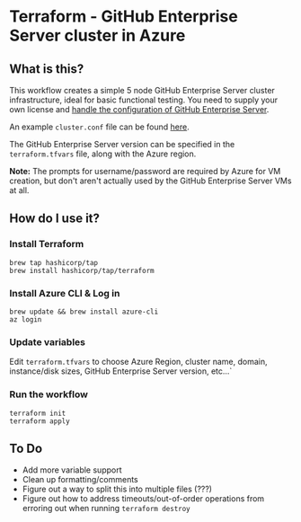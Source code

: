 # Terraform - GitHub Enterprise Server cluster in Azure


## What is this?

This workflow creates a simple 5 node GitHub Enterprise Server cluster infrastructure, ideal for basic functional testing. You need to supply your own license and [handle the configuration of GitHub Enterprise Server](https://docs.github.com/en/enterprise-server@3.0/admin/enterprise-management/initializing-the-cluster).

An example `cluster.conf` file can be found [here](https://docs.github.com/en/enterprise-server@3.0/admin/enterprise-management/initializing-the-cluster#about-the-cluster-configuration-file).

The GitHub Enterprise Server version can be specified in the `terraform.tfvars` file, along with the Azure region.

**Note:** The prompts for username/password are required by Azure for VM creation, but don't aren't actually used by the GitHub Enterprise Server VMs at all.

## How do I use it?

### Install Terraform

```
brew tap hashicorp/tap
brew install hashicorp/tap/terraform
```

### Install Azure CLI & Log in

```
brew update && brew install azure-cli
az login
```

### Update variables

Edit `terraform.tfvars` to choose Azure Region, cluster name, domain, instance/disk sizes, GitHub Enterprise Server version, etc...`

### Run the workflow

```
terraform init
terraform apply
```

## To Do

- Add more variable support
- Clean up formatting/comments
- Figure out a way to split this into multiple files (???)
- Figure out how to address timeouts/out-of-order operations from erroring out when running `terraform destroy`
